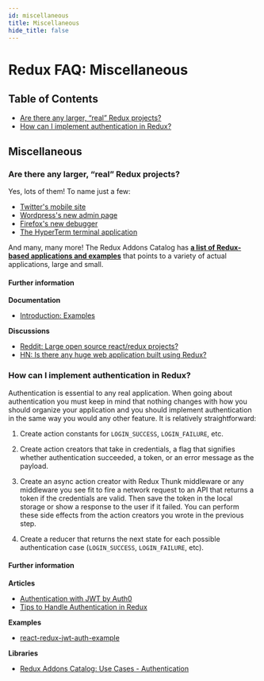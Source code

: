 ```yaml
---
id: miscellaneous
title: Miscellaneous
hide_title: false
---
```


# Redux FAQ: Miscellaneous

## Table of Contents

- [Are there any larger, “real” Redux projects?](#are-there-any-larger-real-redux-projects)
- [How can I implement authentication in Redux?](#how-can-i-implement-authentication-in-redux)

## Miscellaneous

### Are there any larger, “real” Redux projects?

Yes, lots of them! To name just a few:

- [Twitter's mobile site](https://mobile.twitter.com/)
- [Wordpress's new admin page](https://github.com/Automattic/wp-calypso)
- [Firefox's new debugger](https://github.com/devtools-html/debugger.html)
- [The HyperTerm terminal application](https://github.com/zeit/hyperterm)

And many, many more! The Redux Addons Catalog has **[a list of Redux-based applications and examples](https://github.com/markerikson/redux-ecosystem-links/blob/master/apps-and-examples.md)** that points to a variety of actual applications, large and small.

#### Further information

**Documentation**

- [Introduction: Examples](../introduction/Examples.md)

**Discussions**

- [Reddit: Large open source react/redux projects?](https://www.reddit.com/r/reactjs/comments/496db2/large_open_source_reactredux_projects/)
- [HN: Is there any huge web application built using Redux?](https://news.ycombinator.com/item?id=10710240)

### How can I implement authentication in Redux?

Authentication is essential to any real application. When going about authentication you must keep in mind that nothing changes with how you should organize your application and you should implement authentication in the same way you would any other feature. It is relatively straightforward:

1. Create action constants for `LOGIN_SUCCESS`, `LOGIN_FAILURE`, etc.

2. Create action creators that take in credentials, a flag that signifies whether authentication succeeded, a token, or an error message as the payload.

3. Create an async action creator with Redux Thunk middleware or any middleware you see fit to fire a network request to an API that returns a token if the credentials are valid. Then save the token in the local storage or show a response to the user if it failed. You can perform these side effects from the action creators you wrote in the previous step.

4. Create a reducer that returns the next state for each possible authentication case (`LOGIN_SUCCESS`, `LOGIN_FAILURE`, etc).

#### Further information

**Articles**

- [Authentication with JWT by Auth0](https://auth0.com/blog/2016/01/04/secure-your-react-and-redux-app-with-jwt-authentication/)
- [Tips to Handle Authentication in Redux](https://medium.com/@MattiaManzati/tips-to-handle-authentication-in-redux-2-introducing-redux-saga-130d6872fbe7)

**Examples**

- [react-redux-jwt-auth-example](https://github.com/joshgeller/react-redux-jwt-auth-example)

**Libraries**

- [Redux Addons Catalog: Use Cases - Authentication](https://github.com/markerikson/redux-ecosystem-links/blob/master/use-cases.md#authentication)

